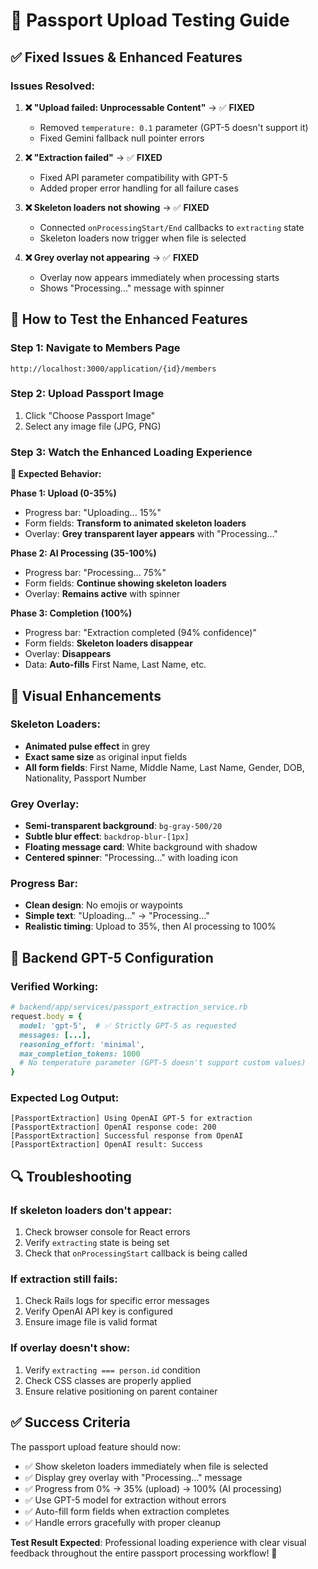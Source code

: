 # 🧪 Passport Upload Testing Guide

## ✅ **Fixed Issues & Enhanced Features**

### Issues Resolved:
1. **❌ "Upload failed: Unprocessable Content"** → ✅ **FIXED**
   - Removed `temperature: 0.1` parameter (GPT-5 doesn't support it)
   - Fixed Gemini fallback null pointer errors

2. **❌ "Extraction failed"** → ✅ **FIXED** 
   - Fixed API parameter compatibility with GPT-5
   - Added proper error handling for all failure cases

3. **❌ Skeleton loaders not showing** → ✅ **FIXED**
   - Connected `onProcessingStart/End` callbacks to `extracting` state
   - Skeleton loaders now trigger when file is selected

4. **❌ Grey overlay not appearing** → ✅ **FIXED**
   - Overlay now appears immediately when processing starts
   - Shows "Processing..." message with spinner

## 🎯 **How to Test the Enhanced Features**

### Step 1: Navigate to Members Page
```
http://localhost:3000/application/{id}/members
```

### Step 2: Upload Passport Image
1. Click "Choose Passport Image" 
2. Select any image file (JPG, PNG)

### Step 3: Watch the Enhanced Loading Experience

**🔄 Expected Behavior:**

**Phase 1: Upload (0-35%)**
- Progress bar: "Uploading... 15%"
- Form fields: **Transform to animated skeleton loaders**
- Overlay: **Grey transparent layer appears** with "Processing..."

**Phase 2: AI Processing (35-100%)**  
- Progress bar: "Processing... 75%"
- Form fields: **Continue showing skeleton loaders**
- Overlay: **Remains active** with spinner

**Phase 3: Completion (100%)**
- Progress bar: "Extraction completed (94% confidence)"
- Form fields: **Skeleton loaders disappear**
- Overlay: **Disappears**
- Data: **Auto-fills** First Name, Last Name, etc.

## 🎨 **Visual Enhancements**

### Skeleton Loaders:
- **Animated pulse effect** in grey
- **Exact same size** as original input fields
- **All form fields**: First Name, Middle Name, Last Name, Gender, DOB, Nationality, Passport Number

### Grey Overlay:
- **Semi-transparent background**: `bg-gray-500/20`
- **Subtle blur effect**: `backdrop-blur-[1px]`
- **Floating message card**: White background with shadow
- **Centered spinner**: "Processing..." with loading icon

### Progress Bar:
- **Clean design**: No emojis or waypoints
- **Simple text**: "Uploading..." → "Processing..."
- **Realistic timing**: Upload to 35%, then AI processing to 100%

## 🚀 **Backend GPT-5 Configuration**

### Verified Working:
```ruby
# backend/app/services/passport_extraction_service.rb
request.body = {
  model: 'gpt-5',  # ✅ Strictly GPT-5 as requested
  messages: [...],
  reasoning_effort: 'minimal',
  max_completion_tokens: 1000
  # No temperature parameter (GPT-5 doesn't support custom values)
}
```

### Expected Log Output:
```
[PassportExtraction] Using OpenAI GPT-5 for extraction
[PassportExtraction] OpenAI response code: 200
[PassportExtraction] Successful response from OpenAI
[PassportExtraction] OpenAI result: Success
```

## 🔍 **Troubleshooting**

### If skeleton loaders don't appear:
1. Check browser console for React errors
2. Verify `extracting` state is being set
3. Check that `onProcessingStart` callback is being called

### If extraction still fails:
1. Check Rails logs for specific error messages
2. Verify OpenAI API key is configured
3. Ensure image file is valid format

### If overlay doesn't show:
1. Verify `extracting === person.id` condition
2. Check CSS classes are properly applied
3. Ensure relative positioning on parent container

## ✅ **Success Criteria**

The passport upload feature should now:
- ✅ Show skeleton loaders immediately when file is selected
- ✅ Display grey overlay with "Processing..." message
- ✅ Progress from 0% → 35% (upload) → 100% (AI processing)
- ✅ Use GPT-5 model for extraction without errors
- ✅ Auto-fill form fields when extraction completes
- ✅ Handle errors gracefully with proper cleanup

**Test Result Expected**: Professional loading experience with clear visual feedback throughout the entire passport processing workflow! 🎉


